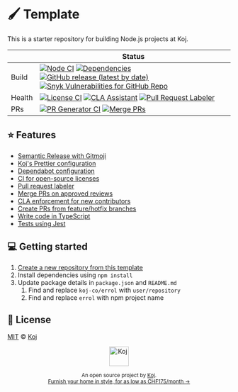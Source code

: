 # 🖌️ Template

This is a starter repository for building Node.js projects at Koj.

<!-- prettier-ignore-start -->
|   | Status |
| - | - |
| Build | [![Node CI](https://github.com/koj-co/errol/workflows/Node%20CI/badge.svg)](https://github.com/koj-co/errol/actions?query=workflow%3A%22Node+CI%22) [![Dependencies](https://img.shields.io/librariesio/github/koj-co/errol)](https://libraries.io/github/koj-co/errol) [![GitHub release (latest by date)](https://img.shields.io/github/v/release/koj-co/errol)](https://github.com/koj-co/errol/releases) [![Snyk Vulnerabilities for GitHub Repo](https://img.shields.io/snyk/vulnerabilities/github/koj-co/errol)](https://snyk.io/test/github/koj-co/errol) |
| Health | [![License CI](https://github.com/koj-co/errol/workflows/License%20CI/badge.svg)](https://github.com/koj-co/errol/actions?query=workflow%3A%22License+CI%22) [![CLA Assistant](https://github.com/koj-co/errol/workflows/CLA%20Assistant/badge.svg)](https://github.com/koj-co/errol/actions?query=workflow%3A%22CLA+Assistant%22) [![Pull Request Labeler](https://github.com/koj-co/errol/workflows/Pull%20Request%20Labeler/badge.svg)](https://github.com/koj-co/errol/actions?query=workflow%3A%22Pull+Request+Labeler%22) |
| PRs | [![PR Generator CI](https://github.com/koj-co/errol/workflows/PR%20Generator%20CI/badge.svg)](https://github.com/koj-co/errol/actions?query=workflow%3A%22PR+Generator+CI%22) [![Merge PRs](https://github.com/koj-co/errol/workflows/Merge%20PRs/badge.svg)](https://github.com/koj-co/errol/actions?query=workflow%3A%22Merge+PRs%22) |
<!-- prettier-ignore-end -->

## ⭐️ Features

- [Semantic Release with Gitmoji](./release.config.js)
- [Koj's Prettier configuration](./.prettierrc.cjs)
- [Dependabot configuration](./.github/dependabot.yml)
- [CI for open-source licenses](./.github/workflows/licensed.yml)
- [Pull request labeler](./.github/labeler.yml)
- [Merge PRs on approved reviews](./github/workflows/automerge.yml)
- [CLA enforcement for new contributors](./github/workflows/cla.yml)
- [Create PRs from feature/hotfix branches](./github/workflows/feature-pr.yml)
- [Write code in TypeScript](./src/index.ts)
- [Tests using Jest](./src/index.spec.ts)

## 💻 Getting started

1. [Create a new repository from this template](https://github.com/koj-co/errol/generate)
2. Install dependencies using `npm install`
3. Update package details in `package.json` and `README.md`
   1. Find and replace `koj-co/errol` with `user/repository`
   2. Find and replace `errol` with npm project name

## 📄 License

[MIT](./LICENSE) © [Koj](https://koj.co)

<p align="center">
  <a href="https://koj.co">
    <img width="44" alt="Koj" src="https://kojcdn.com/v1598284251/website-v2/koj-github-footer_m089ze.svg">
  </a>
</p>
<p align="center">
  <sub>An open source project by <a href="https://koj.co">Koj</a>. <br> <a href="https://koj.co">Furnish your home in style, for as low as CHF175/month →</a></sub>
</p>
